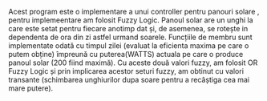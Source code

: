 Acest program este o implementare a unui controller pentru panouri solare , pentru implemeentare am folosit Fuzzy Logic.
Panoul solar are un unghi la care este setat pentru fiecare anotimp dat și, de asemenea, se rotește in dependenta de ora din zi astfel urmand soarele. Funcțiile de membru sunt implementate odată cu timpul
 zilei (evaluat la eficienta maxima  pe care o putem obține) împreună cu puterea(WATTS) actuala pe care o produce panoul solar (200 fiind maximă). Cu aceste două valori fuzzy, am folosit  OR Fuzzy Logic și
prin implicarea acestor seturi fuzzy, am obtinut cu valori transante (schimbarea unghiurilor dupa  soare pentru a recâștiga cea mai mare putere).